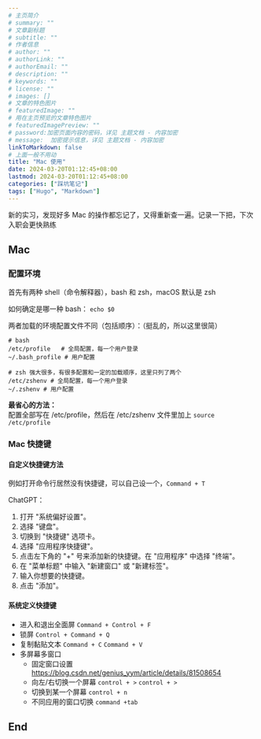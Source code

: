 ```yaml
---
# 主页简介
# summary: ""
# 文章副标题
# subtitle: ""
# 作者信息
# author: ""
# authorLink: ""
# authorEmail: ""
# description: ""
# keywords: ""
# license: ""
# images: []
# 文章的特色图片
# featuredImage: ""
# 用在主页预览的文章特色图片
# featuredImagePreview: ""
# password:加密页面内容的密码，详见 主题文档 - 内容加密
# message:  加密提示信息，详见 主题文档 - 内容加密
linkToMarkdown: false
# 上面一般不用动
title: "Mac 使用"
date: 2024-03-20T01:12:45+08:00
lastmod: 2024-03-20T01:12:45+08:00
categories: ["踩坑笔记"]
tags: ["Hugo", "Markdown"]
---
```


新的实习，发现好多 Mac 的操作都忘记了，又得重新查一遍。记录一下把，下次入职会更快熟练

## Mac

### 配置环境

首先有两种 shell（命令解释器），bash 和 zsh，macOS 默认是 zsh

如何确定是哪一种 bash： `echo $0` 

两者加载的环境配置文件不同（包括顺序）：（挺乱的，所以这里很简）

```shell
# bash
/etc/profile   # 全局配置，每一个用户登录
~/.bash_profile # 用户配置
```

```shell
# zsh 强大很多，有很多配置和一定的加载顺序，这里只列了两个
/etc/zshenv # 全局配置，每一个用户登录
~/.zshenv # 用户配置
```

**最省心的方法：**   
配置全部写在 /etc/profile，然后在 /etc/zshenv 文件里加上 `source /etc/profile`

### Mac 快捷键

#### 自定义快捷键方法

例如打开命令行居然没有快捷键，可以自己设一个，`Command + T`

ChatGPT：

1. 打开 "系统偏好设置"。  
2. 选择 "键盘"。  
3. 切换到 "快捷键" 选项卡。  
4. 选择 "应用程序快捷键"。  
5. 点击左下角的 "+" 号来添加新的快捷键。在 "应用程序" 中选择 "终端"。  
6. 在 "菜单标题" 中输入 "新建窗口" 或 "新建标签"。  
7. 输入你想要的快捷键。  
8. 点击 "添加"。  

#### 系统定义快捷键  

* 进入和退出全面屏 `Command + Control + F`  
* 锁屏 `Control + Command + Q`  
* 复制黏贴文本 `Command + C` `Command + V`  
* 多屏幕多窗口  
  * 固定窗口设置 https://blog.csdn.net/genius_yym/article/details/81508654  
  * 向左/右切换一个屏幕 `control + >` `control + >`   
  * 切换到某一个屏幕 `control + n`  
  * 不同应用的窗口切换 `command +tab`  

## End
